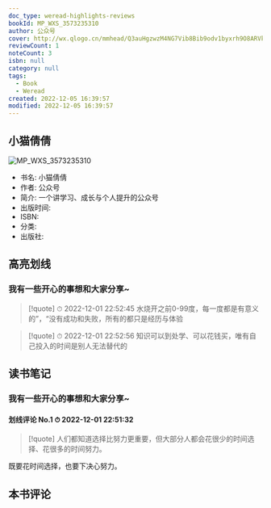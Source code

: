```yaml
---
doc_type: weread-highlights-reviews
bookId: MP_WXS_3573235310
author: 公众号
cover: http://wx.qlogo.cn/mmhead/Q3auHgzwzM4NG7Vib8Bib9odv1byxrh9O8ARVk5CEpRSXdAIT0a1viaHA/0
reviewCount: 1
noteCount: 3
isbn: null
category: null
tags:
  - Book
  - Weread
created: 2022-12-05 16:39:57
modified: 2022-12-05 16:39:57
---
```


## 小猫倩倩

![MP_WXS_3573235310](http://wx.qlogo.cn/mmhead/Q3auHgzwzM4NG7Vib8Bib9odv1byxrh9O8ARVk5CEpRSXdAIT0a1viaHA/0)
- 书名: 小猫倩倩
- 作者: 公众号
- 简介: 一个讲学习、成长与个人提升的公众号
- 出版时间: 
- ISBN: 
- 分类: 
- 出版社: 

## 高亮划线

### 我有一些开心的事想和大家分享~

 


> [!quote] ⏱ 2022-12-01 22:52:45
> 水烧开之前0-99度，每一度都是有意义的”，“没有成功和失败，所有的都只是经历与体验
 


> [!quote] ⏱ 2022-12-01 22:52:56
> 知识可以到处学、可以花钱买，唯有自己投入的时间是别人无法替代的
 



## 读书笔记


### 我有一些开心的事想和大家分享~

#### 划线评论 No.1 ⏱ 2022-12-01 22:51:32

> [!quote]
> 人们都知道选择比努力更重要，但大部分人都会花很少的时间选择、花很多的时间努力。

既要花时间选择，也要下决心努力。
 



## 本书评论

